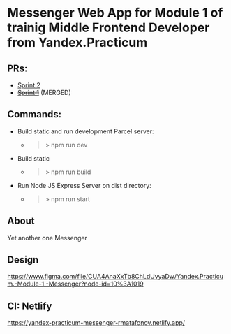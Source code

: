 # Messenger Web App for Module 1 of trainig Middle Frontend Developer from Yandex.Practicum

## PRs:
* [Sprint 2](https://github.com/rmatafonov/middle.messenger.praktikum.yandex/pull/6)
* ~~[Sprint 1](https://github.com/rmatafonov/middle.messenger.praktikum.yandex/pull/1)~~ (MERGED)

## Commands:
* Build static and run development Parcel server:
    * > \> npm run dev
* Build static
    * > \> npm run build
* Run Node JS Express Server on dist directory:
    * > \> npm run start

## About
Yet another one Messenger

## Design
https://www.figma.com/file/CUA4AnaXxTb8ChLdUvyaDw/Yandex.Practicum.-Module-1.-Messenger?node-id=10%3A1019

## CI: Netlify
https://yandex-practicum-messenger-rmatafonov.netlify.app/
